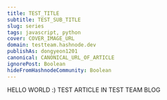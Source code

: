 ```yaml
---
title: TEST_TITLE
subtitle: TEST_SUB_TITLE
slug: series
tags: javascript, python
cover: COVER_IMAGE_URL
domain: testteam.hashnode.dev  
publishAs: dongyeon1201
canonical: CANONICAL_URL_OF_ARTICLE
ignorePost: Boolean
hideFromHashnodeCommunity: Boolean
---
```


HELLO WORLD :)
TEST ARTICLE IN TEST TEAM BLOG